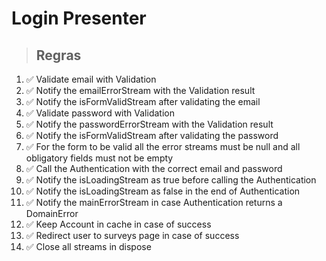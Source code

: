 # Login Presenter

> ## Regras
1. ✅ Validate email with Validation
2. ✅ Notify the emailErrorStream with the Validation result
3. ✅ Notify the isFormValidStream after validating the email
4. ✅ Validate password with Validation
5. ✅ Notify the passwordErrorStream with the Validation result
6. ✅ Notify the isFormValidStream after validating the password
7. ✅ For the form to be valid all the error streams must be null and all obligatory fields must not be empty
8. ✅ Call the Authentication with the correct email and password
9. ✅ Notify the isLoadingStream as true before calling the Authentication
10. ✅ Notify the isLoadingStream as false in the end of Authentication
11. ✅ Notify the mainErrorStream in case Authentication returns a DomainError
12. ✅ Keep Account in cache in case of success
13. ✅ Redirect user to surveys page in case of success
14. ✅ Close all streams in dispose